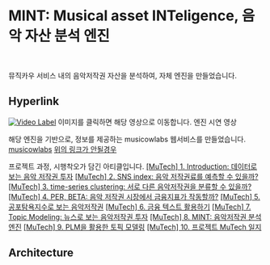 # MINT: Musical asset INTeligence, 음악 자산 분석 엔진
<br/>


뮤직카우 서비스 내의 음악저작권 자산을 분석하여, 자체 엔진을 만들었습니다.

## Hyperlink

[![Video Label](http://img.youtube.com/vi/3dWhwRV1Kvc/0.jpg)](https://youtu.be/3dWhwRV1Kvc)
이미지를 클릭하면 해당 영상으로 이동합니다.
엔진 시연 영상


해당 엔진을 기반으로, 정보를 제공하는 musicowlabs 웹서비스를 만들었습니다.
[musicowlabs](https://musicowlabs.com)
[위의 링크가 안될경우](https://3.39.149.157/)

프로젝트 과정, 시행착오가 담긴 아티클입니다.
[[MuTech] 1. Introduction: 데이터로 보는 음악 저작권 투자](https://jaealways.tistory.com/25)
[[MuTech] 2. SNS index: 음악 저작권료를 예측할 수 있을까?](https://jaealways.tistory.com/38)
[[MuTech] 3. time-series clustering: 서로 다른 음악저작권을 분류할 수 있을까?](https://jaealways.tistory.com/42)
[[MuTech] 4. PER, BETA: 음악 저작권 시장에서 금융지표가 작동할까?](https://jaealways.tistory.com/77)
[[MuTech] 5. 공포탐욕지수로 보는 음악저작권](https://jaealways.tistory.com/88)
[[MuTech] 6. 금융 텍스트 활용하기](https://jaealways.tistory.com/92)
[[MuTech] 7. Topic Modeling: 뉴스로 보는 음악저작권 투자](https://jaealways.tistory.com/96)
[[MuTech] 8. MINT: 음악저작권 분석 엔진](https://jaealways.tistory.com/103)
[[MuTech] 9. PLM을 활용한 토픽 모델링](https://jaealways.tistory.com/115)
[[MuTech] 10. 프로젝트 MuTech 일지](https://jaealways.tistory.com/116)


## Architecture
